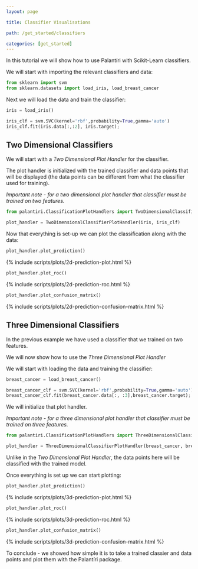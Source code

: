 ```yaml
---
layout: page

title: Classifier Visualisations

path: /get_started/classifiers

categories: [get_started] 
---
```


In this tutorial we will show how to use Palantíri with Scikit-Learn classifiers.

We will start with importing the relevant classifiers and data:
```python
from sklearn import svm
from sklearn.datasets import load_iris, load_breast_cancer
```                                              

Next we will load the data and train the classifier:

```python 
iris = load_iris()

iris_clf = svm.SVC(kernel='rbf',probability=True,gamma='auto')
iris_clf.fit(iris.data[:,:2], iris.target);
```

## Two Dimensional Classifiers

We will start with a *Two Dimensional Plot Handler* for the classifier.

The plot handler is initialized with the trained classifier and data points that will be displayed (the data points can be different from what the classifier used for training).

*Important note - for a two dimensional plot handler that classifier must be trained on two features.*
```python
from palantiri.ClassificationPlotHandlers import TwoDimensionalClassifierPlotHandler

plot_handler = TwoDimensionalClassifierPlotHandler(iris, iris_clf)
```

Now that everything is set-up we can plot the classification along with the data:

```python
plot_handler.plot_prediction()
```
{% include scripts/plots/2d-prediction-plot.html %}
```python
plot_handler.plot_roc()
```
{% include scripts/plots/2d-prediction-roc.html %}
```python
plot_handler.plot_confusion_matrix()
```

{% include scripts/plots/2d-prediction-confusion-matrix.html %}

## Three Dimensional Classifiers

In the previous example we have used a classifier that we trained on two features.

We will now show how to use the *Three Dimensional Plot Handler*

We will start with loading the data and training the classifier: 
```python
breast_cancer = load_breast_cancer()

breast_cancer_clf = svm.SVC(kernel='rbf',probability=True,gamma='auto')
breast_cancer_clf.fit(breast_cancer.data[:, :3],breast_cancer.target);
```

We will initialize that plot handler.

*Important note - for a three dimensional plot handler that classifier must be trained on three features.*

```python
from palantiri.ClassificationPlotHandlers import ThreeDimensionalClassifierPlotHandler

plot_handler = ThreeDimensionalClassifierPlotHandler(breast_cancer, breast_cancer_clf)
```
Unlike in the *Two Dimensional Plot Handler*, the data points here will be classified with the trained model.


Once everything is set up we can start plotting:
                      
```python
plot_handler.plot_prediction()

```
{% include scripts/plots/3d-prediction-plot.html %}
```python
plot_handler.plot_roc()

```
{% include scripts/plots/3d-prediction-roc.html %}
```python
plot_handler.plot_confusion_matrix()
```
{% include scripts/plots/3d-prediction-confusion-matrix.html %}

To conclude - we showed how simple it is to take a trained classier and data points and plot them with the Palantíri package.